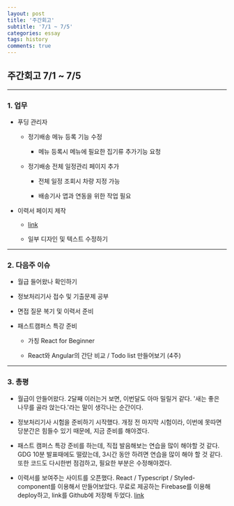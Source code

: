 ```yaml
---
layout: post
title: '주간회고'
subtitle: '7/1 ~ 7/5'
categories: essay
tags: history
comments: true
---
```


## 주간회고 7/1 ~ 7/5

---

### 1. 업무 

-   푸딩 관리자

    -   정기배송 메뉴 등록 기능 수정

        -   메뉴 등록시 메뉴에 필요한 집기류 추가기능 요청

    -   정기배송 전체 일정관리 페이지 추가

        -   전체 일정 조회시 차량 지정 가능

        -   배송기사 앱과 연동을 위한 작업 필요

-   이력서 페이지 제작

    -   [link](https://resume-seunghun.firebaseapp.com)

    -   일부 디자인 및 텍스트 수정하기

---
    
### 2. 다음주 이슈

-   월급 들어왔나 확인하기

-   정보처리기사 접수 및 기출문제 공부

-   면접 질문 복기 및 이력서 준비


-   패스트캠퍼스 특강 준비

    -   가칭 React for Beginner

    -   React와 Angular의 간단 비교 / Todo list 만들어보기 (4주)
---

### 3. 총평

-   월급이 안들어왔다. 2달째 이러는거 보면, 이번달도 아마 밀릴거 같다. '새는 좋은 나무를 골라 앉는다.'라는 말이 생각나는 순간이다.

-   정보처리기사 시험을 준비하기 시작했다. 개정 전 마지막 시험이라, 이번에 못따면 당분간은 힘들수 있기 때문에, 지금 준비를 해야겠다. 

-   패스트 캠퍼스 특강 준비를 하는데, 직접 발음해보는 연습을 많이 해야할 것 같다. GDG 10분 발표때에도 떨럈는데, 3시간 동안 하려면 연습을 많이 해야 할 것 같다. 또한 코드도 다시한번 점검하고, 필요한 부분은 수정해야겠다.

-   이력서를 보여주는 사이트를 오픈했다. React / Typescript / Styled-component를 이용해서 만들어보았다. 무료로 제공하는 Firebase를 이용해 deploy하고, link를 Github에 저장해 두었다.
[link](https://resume-seunghun.firebaseapp.com)